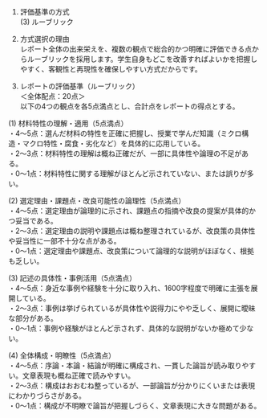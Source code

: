 1. 評価基準の方式  
(3) ルーブリック  

2. 方式選択の理由  
レポート全体の出来栄えを、複数の観点で総合的かつ明確に評価できる点からルーブリックを採用します。学生自身もどこを改善すればよいかを把握しやすく、客観性と再現性を確保しやすい方式だからです。  

3. レポートの評価基準（ルーブリック）  
＜全体配点：20点＞  
以下の4つの観点を各5点満点とし、合計点をレポートの得点とする。  

(1) 材料特性の理解・適用（5点満点）  
・4～5点：選んだ材料の特性を正確に把握し、授業で学んだ知識（ミクロ構造・マクロ特性・腐食・劣化など）を具体的に応用している。  
・2～3点：材料特性の理解は概ね正確だが、一部に具体性や論理の不足がある。  
・0～1点：材料特性に関する理解がほとんど示されていない、または誤りが多い。  

(2) 選定理由・課題点・改良可能性の論理性（5点満点）  
・4～5点：選定理由が論理的に示され、課題点の指摘や改良の提案が具体的かつ妥当である。  
・2～3点：選定理由の説明や課題点は概ね整理されているが、改良策の具体性や妥当性に一部不十分な点がある。  
・0～1点：選定理由や課題点、改良策について論理的な説明がほぼなく、根拠も乏しい。  

(3) 記述の具体性・事例活用（5点満点）  
・4～5点：身近な事例や経験を十分に取り入れ、1600字程度で明確に主張を展開している。  
・2～3点：事例は挙げられているが具体性や説得力にやや乏しく、展開に曖昧な部分がある。  
・0～1点：事例や経験がほとんど示されず、具体的な説明がないか極めて少ない。  

(4) 全体構成・明瞭性（5点満点）  
・4～5点：序論・本論・結論が明確に構成され、一貫した論旨が読み取りやすい。文章表現も概ね正確で読みやすい。  
・2～3点：構成はおおむね整っているが、一部論旨が分かりにくいまたは表現にわかりづらさがある。  
・0～1点：構成が不明瞭で論旨が把握しづらく、文章表現に大きな問題がある。  